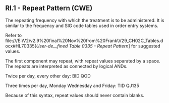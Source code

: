 ## RI.1 - Repeat Pattern (CWE)

The repeating frequency with which the treatment is to be administered. It is similar to the frequency and SIG code tables used in order entry systems.

Refer to file:///E:\V2\v2.9%20final%20Nov%20from%20Frank\V29_CH02C_Tables.docx#HL70335[_User-de__fined Table 0335 - Repeat Pattern_] for suggested values.

The first component may repeat, with repeat values separated by a space. The repeats are interpreted as connected by logical ANDs.

Twice per day, every other day: BID QOD

Three times per day, Monday Wednesday and Friday: TID QJ135

Because of this syntax, repeat values should never contain blanks.

